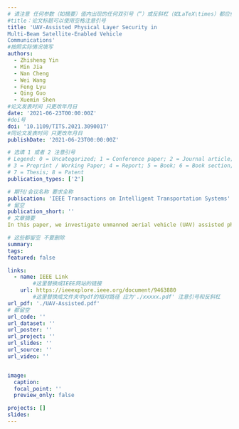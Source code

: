 ```yaml
---
# 请注意 任何参数（如摘要）值内出现的任何双引号（“）或反斜杠（如LaTeX\times）都应使用反斜杠（\）进行转义。例如，符号“和LaTeX text\times分别变为\”和\\times。有关详细信息，请参阅YAML或TOML文档。
#title：论文标题可以使用空格注意引号
title: 'UAV-Assisted Physical Layer Security in
Multi-Beam Satellite-Enabled Vehicle
Communications'
#按照实际情况填写
authors:
  - Zhisheng Yin
  - Min Jia
  - Nan Cheng
  - Wei Wang
  - Feng Lyu
  - Qing Guo
  - Xuemin Shen
#论文发表时间 只更改年月日
date: '2021-06-23T00:00:00Z'
#doi号
doi: '10.1109/TITS.2021.3090017'
#同论文发表时间 只更改年月日
publishDate: '2021-06-23T00:00:00Z'

# 选填 1 或者 2 注意引号
# Legend: 0 = Uncategorized; 1 = Conference paper; 2 = Journal article;
# 3 = Preprint / Working Paper; 4 = Report; 5 = Book; 6 = Book section;
# 7 = Thesis; 8 = Patent
publication_types: ['2']

# 期刊/会议名称 要求全称
publication: 'IEEE Transactions on Intelligent Transportation Systems'
# 留空
publication_short: ''
# 文章摘要
In this paper, we investigate unmanned aerial vehicle (UAV) assisted physical layer security in multi-beam satellite enabled vehicle communications. Particularly, the UAV is exploited as a relay to improve the secure satellite-to-vehicle link, and simultaneously serves as a jammer by deliberately generating artificial noise (AN) to confuse Eve. The satellite beamforming (BF) and UAV power allocation (PA) are jointly optimized to maximize the secrecy rate of the legitimate user within a target beam while guaranteeing the quality of service (QoS) of users within other beams. Since the problem is nonconvex, we first convert it into an equivalent two-stage problem. Then, the outer-stage problem is solved by using one-dimensional search, and the inner-stage problem is transformed to a bi-convex problem by using the semi-definite relaxation (SDR) and Charnes Cooper transformation. To solve the inner-stage bi-convex problem, we propose an iterative alternating optimization algorithm, where the optimal BF is obtained by semi-definite programming (SDP), and the optimal UAV PA is subsequently obtained by solving the reformulated fractional programming problem with an iterative Dinkelbach method. The tightness of SDR and the complexity of our proposed approach are analyzed, and extensive simulations are carried out to evaluate the effectiveness of our proposed approach.

# 这些都留空 不要删除
summary:  
tags:
featured: false

links:
  - name: IEEE Link
        #这里替换成IEEE网站的链接
    url: https://ieeexplore.ieee.org/document/9463880
        #这里替换成文件夹中pdf的相对路径 应为'./xxxxx.pdf' 注意引号和反斜杠
url_pdf: './UAV-Assisted.pdf'
# 都留空
url_code: ''
url_dataset: ''
url_poster: ''
url_project: ''
url_slides: ''
url_source: ''
url_video: ''


image:
  caption: 
  focal_point: ''
  preview_only: false

projects: []
slides:
---
```

